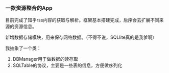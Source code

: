 ### 一款资源整合的App

目前完成了知乎rss内容的获取与解析。框架基本搭建完成，后序会去扩展不同来源的资源信息。

新增数据存储模块，用来保存网络数据。（不得不说，SQLIite真的是我爹啊）

我抽象了一个类：
	
1.  DBManager用于做数据的读存取
2. SQLTable的协议，主要是一些表的信息，方便做序列化